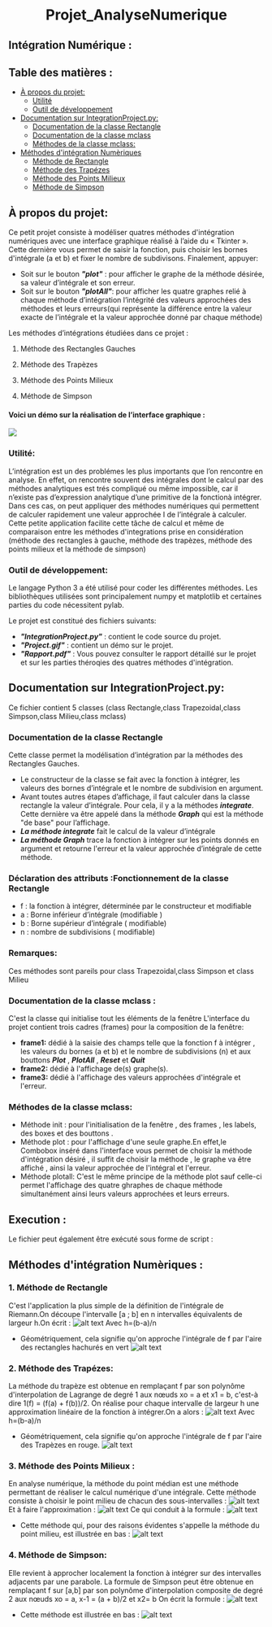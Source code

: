 # <center> Projet_AnalyseNumerique</center>
## Intégration Numérique :
## Table des matières :

- [À propos du projet:](#heading)
  * [Utilité](#sub-heading)
  * [Outil de développement](#sub-heading)
- [Documentation sur IntegrationProject.py:](#heading-1)
  * [Documentation de la classe Rectangle](#sub-heading-1)
  * [Documentation de la classe mclass](#sub-heading-1)
  * [Méthodes de la classe mclass:](#sub-heading-1)
- [Méthodes d'intégration Numèriques](#heading-1)
  * [Méthode de Rectangle](#sub-heading-1)
  * [Méthode des Trapézes](#sub-heading-1)
  * [Méthode des Points Milieux](#sub-heading-1)
   * [Méthode de Simpson](#sub-heading-1)




     


## À propos du projet:
Ce petit projet consiste à modéliser quatres méthodes d'intégration numériques avec une interface graphique réalisé à l’aide du « Tkinter ». 
Cette dernière vous permet de saisir la fonction, puis choisir les bornes d'intégrale (a et b) et fixer le nombre de subdivisons. Finalement, appuyer:
* Soit sur le bouton _**"plot"**_ : pour afficher le graphe de la méthode désirée, sa valeur d’intégrale et son erreur.
* Soit sur le bouton _**"plotAll"**_: pour afficher les quatre graphes relié à chaque méthode d’intégration l’intégrité des valeurs approchées des méthodes et leurs erreurs(qui représente la différence entre  la valeur exacte de l’intégrale et la valeur approchée donné par chaque méthode) 

Les méthodes d’intégrations étudiées dans ce projet : 

1. Méthode des Rectangles Gauches

2. Méthode des Trapèzes

3. Méthode des Points Milieux

4. Méthode de Simpson

#### Voici un démo sur la réalisation de l’interface graphique :

![](gif1.gif)

### Utilité:
L’intégration est un des problémes les plus importants que l’on rencontre en analyse. En effet, on rencontre souvent des intégrales dont le calcul par des méthodes analytiques est trés compliqué ou même impossible, car il n’existe pas d’expression analytique d’une primitive de la fonctionà intégrer.
Dans ces cas, on peut appliquer des méthodes numériques qui permettent de calculer rapidement une valeur approchée I de l’intégrale à calculer. Cette petite application facilite cette tâche de calcul et même de comparaison entre les méthodes d'integrations prise en considération (méthode des rectangles à gauche, méthode des trapèzes, méthode des points milieux et la méthode de simpson)


### Outil de développement:
Le langage Python 3 a été utilisé pour coder les différentes méthodes. Les bibliothèques utilisées sont principalement numpy et matplotlib et certaines parties du code nécessitent pylab.

Le projet est constitué des fichiers suivants:
* _**"IntegrationProject.py"**_ : contient le code source du projet.
* _**"Project.gif"**_  : contient un démo sur le projet.
* _**"Rapport.pdf"**_  : Vous pouvez consulter le rapport détaillé sur le projet et sur les parties théroqies des quatres méthodes d'intégration.

## Documentation sur IntegrationProject.py:
Ce fichier contient 5 classes (class Rectangle,class Trapezoidal,class Simpson,class Milieu,class mclass) 
### Documentation de la classe Rectangle
Cette classe permet la modélisation d’intégration par la méthodes des Rectangles Gauches.
* Le constructeur de la classe se fait avec la fonction à intégrer, les valeurs des bornes d’intégrale et le nombre de subdivision en argument.
* Avant toutes autres étapes d’affichage, il faut calculer dans la classe rectangle la valeur d’intégrale. Pour cela, il y a la méthodes _**integrate**_. Cette dernière va être appelé dans la méthode _**Graph**_ qui est la méthode "de base" pour l’affichage.
* _**La méthode integrate**_ fait le calcul de la valeur d’intégrale  
* _**La méthode  Graph**_ trace la fonction à intégrer sur les points donnés en argument et retourne l'erreur et la valeur approchée d’intégrale de cette méthode.
### Déclaration des attributs :Fonctionnement de la classe Rectangle
* f : la fonction à intégrer, déterminée par le constructeur et modifiable
* a : Borne inférieur d’intégrale (modifiable )
* b : Borne supérieur d’intégrale ( modifiable)
* n : nombre de subdivisions ( modifiable)
### Remarques:
Ces méthodes sont pareils pour class Trapezoidal,class Simpson et class Milieu

### Documentation de la classe mclass :
C'est la classe qui initialise tout les éléments de la fenêtre
L'interface du projet contient trois cadres (frames) pour la composition de la fenêtre:
 * **frame1:** dédié à la saisie des champs telle que la fonction f à intégrer , les valeurs du bornes (a et b) et le nombre de subdivisions (n) et aux bouttons _**Plot**_ , _**PlotAll**_ , _**Reset**_ et _**Quit**_
 * **frame2:** dédié à l'affichage de(s) graphe(s).
 * **frame3:** dédié à l'affichage des valeurs approchées d'intégrale et l'erreur.
 ### Méthodes de la classe mclass:
* Méthode init : pour l'initialisation de la fenêtre , des frames , les labels, des boxes et des bouttons .
* Méthode plot : pour l'affichage d'une seule graphe.En effet,le Combobox inséré dans l'interface vous permet de choisir la méthode d'intégration désiré , il suffit de choisir la méthode , le graphe va être affiché , ainsi la valeur approchée de l'intégral et l'erreur.
* Méthode plotall: C'est le même principe de la méthode plot sauf celle-ci permet l'affichage des quatre ghraphes de chaque méthode simultanément ainsi leurs valeurs approchées  et leurs erreurs.

## Execution :
Le fichier peut également être exécuté sous forme de script :

## Méthodes d'intégration Numèriques :
### 1. Méthode de Rectangle
C'est l'application la plus simple de la définition de l'intégrale de Riemann.On découpe l'intervalle [a ; b] en n intervalles équivalents de largeur h.On écrit  : ![alt text](images/Rect1.png)
Avec  h=(b-a)/n
* Géométriquement, cela signifie qu'on approche l'intégrale de f par l'aire des rectangles hachurés en vert 
![alt text](images/Rect3.png)

### 2. Méthode des Trapézes:
La méthode du trapèze est obtenue en remplaçant f par son polynôme d'interpolation de Lagrange de degré 1 aux nœuds xo = a et x1 = b, c'est-à dire 1(f) = (f(a) + f(b))/2.
On réalise pour chaque intervalle de largeur h une approximation linéaire de la fonction à intégrer.On a alors : ![alt text](images/Trap1.png) 
Avec  h=(b-a)/n
* Géométriquement, cela signifie qu'on approche l'intégrale de f par l'aire des Trapèzes en rouge. 
![alt text](images/Trap3.png)

### 3. Méthode des Points Milieux : 

En analyse numérique, la méthode du point médian est une méthode permettant de réaliser le calcul numérique d'une intégrale.
Cette méthode consiste à choisir le point milieu de chacun des sous-intervalles : ![alt text](images/ptMilieu.PNG) 
Et à faire l'approximation : 
![alt text](images/ptMilieu1.PNG) Ce qui conduit à la formule :
![alt text](images/ptMilieu2.PNG)
* Cette méthode qui, pour des raisons évidentes s'appelle la méthode du point milieu, est illustrée en bas :
![alt text](images/ptMilieu3.PNG)

### 4. Méthode de Simpson:
Elle revient à approcher localement la fonction à intégrer sur des intervalles adjacents par une parabole.
La formule de Simpson peut être obtenue en remplaçant f sur [a,b] par son polynôme d'interpolation composite de degré 2 aux nœuds xo = a, x-1 = (a + b)/2 et x2= b 
On écrit la formule : 
![alt text](images/simp1.png)
* Cette méthode est illustrée en bas :
![alt text](images/simp2.jpg)










